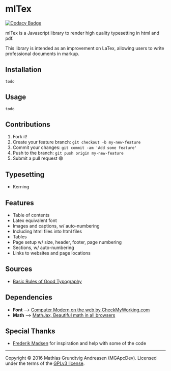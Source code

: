 # mlTex
[![Codacy Badge](https://api.codacy.com/project/badge/Grade/c098136ef81345b78c480ee695314a21)](https://www.codacy.com/app/mgapcdev/mlTex?utm_source=github.com&amp;utm_medium=referral&amp;utm_content=MGApcDev/mlTex&amp;utm_campaign=Badge_Grade)

mlTex is a Javascript library to render high quality typesetting in html and pdf.

This library is intended as an improvement on LaTex, allowing users to write professional documents in markup.

## Installation
``todo``

## Usage
``todo``

## Contributions
1. Fork it!
2. Create your feature branch: `git checkout -b my-new-feature`
3. Commit your changes: `git commit -am 'Add some feature'`
4. Push to the branch: `git push origin my-new-feature`
5. Submit a pull request :smile:

## Typesetting
- Kerning

## Features
- Table of contents
- Latex equivalent font
- Images and captions, w/ auto-numbering
- Including html files into html files
- Tables
- Page setup w/ size, header, footer, page numbering
- Sections, w/ auto-numbering
- Links to websites and page locations

## Sources
- [Basic Rules of Good Typography](http://www.troytempleman.com/2010/02/08/basic-rules-of-good-typography/)

## Dependencies
- **Font** --> [Computer Modern on the web by CheckMyWorking.com](http://checkmyworking.com/cm-web-fonts/)
- **Math** --> [MathJax, Beautiful math in all browsers](https://www.mathjax.org/)

## Special Thanks
- [Frederik Madsen](https://www.linkedin.com/in/frederikmadsen/da) for inspiration and help with some of the code

---

Copyright &copy; 2016 Mathias Grundtvig Andreasen (MGApcDev). Licensed under the terms of the [GPLv3 license](LICENSE.md).
